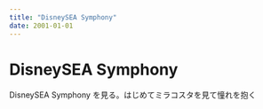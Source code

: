 ```yaml
---
title: "DisneySEA Symphony"
date: 2001-01-01
---
```


# DisneySEA Symphony

DisneySEA Symphony を見る。はじめてミラコスタを見て憧れを抱く